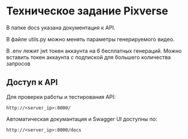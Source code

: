 # Техническое задание Pixverse
В папке docs указана документация к API.

В файле utils.py можно менять параметры генерируемого видео.

В .env лежит jwt токен аккаунта на 6 бесплатных генераций. Можно вставить токен аккаунта с подпиской для большего количества запросов
## Доступ к API

Для проверки работы и тестирования API:
```
http://<server_ip>:8000/
```

Автоматическая докумантация и Swagger UI доступны по:
```
http://<server_ip>:8000/docs
```